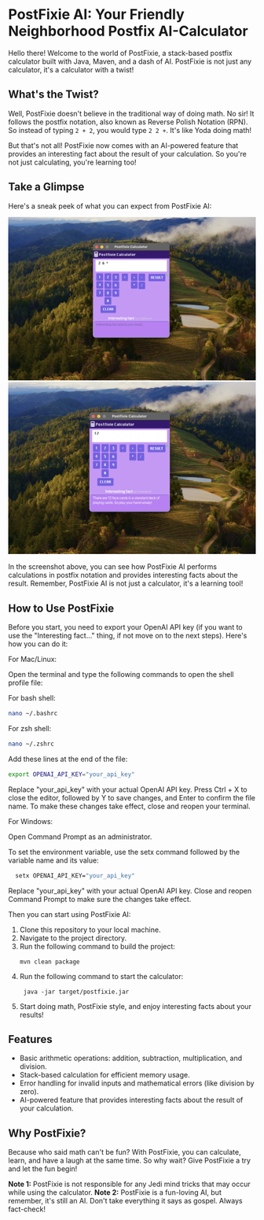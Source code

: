 # PostFixie AI: Your Friendly Neighborhood Postfix AI-Calculator

Hello there! Welcome to the world of PostFixie, a stack-based postfix calculator built with Java, Maven, and a dash of AI. PostFixie is not just any calculator, it's a calculator with a twist!

## What's the Twist?

Well, PostFixie doesn't believe in the traditional way of doing math. No sir! It follows the postfix notation, also known as Reverse Polish Notation (RPN). So instead of typing `2 + 2`, you would type `2 2 +`. It's like Yoda doing math!

But that's not all! PostFixie now comes with an AI-powered feature that provides an interesting fact about the result of your calculation. So you're not just calculating, you're learning too!

## Take a Glimpse

Here's a sneak peek of what you can expect from PostFixie AI:

![PostFixie AI in action](visuals/beforeCalculationPostfixie.png)
![PostFixie AI after action](visuals/afterCaclulationPostfixie.png)

In the screenshot above, you can see how PostFixie AI performs calculations in postfix notation and provides interesting facts about the result. Remember, PostFixie AI is not just a calculator, it's a learning tool!

## How to Use PostFixie

Before you start, you need to export your OpenAI API key (if you want to use the "Interesting fact..." thing, if not move on to the next steps). Here's how you can do it:

For Mac/Linux:

Open the terminal and type the following commands to open the shell profile file:

For bash shell:
```bash
nano ~/.bashrc
```

For zsh shell:
```bash
nano ~/.zshrc
```

Add these lines at the end of the file:
```bash
export OPENAI_API_KEY="your_api_key"
```

Replace "your_api_key" with your actual OpenAI API key. Press Ctrl + X to close the editor, followed by Y to save changes, and Enter to confirm the file name. To make these changes take effect, close and reopen your terminal.

For Windows:

Open Command Prompt as an administrator.

To set the environment variable, use the setx command followed by the variable name and its value:

```bash
  setx OPENAI_API_KEY="your_api_key"
```

Replace "your_api_key" with your actual OpenAI API key.
Close and reopen Command Prompt to make sure the changes take effect.

Then you can start using PostFixie AI:

1. Clone this repository to your local machine.
2. Navigate to the project directory.
3. Run the following command to build the project:
   ```
   mvn clean package
   ```
4. Run the following command to start the calculator:
   ```
    java -jar target/postfixie.jar
    ```
5. Start doing math, PostFixie style, and enjoy interesting facts about your results!

## Features

- Basic arithmetic operations: addition, subtraction, multiplication, and division.
- Stack-based calculation for efficient memory usage.
- Error handling for invalid inputs and mathematical errors (like division by zero).
- AI-powered feature that provides interesting facts about the result of your calculation.

## Why PostFixie?

Because who said math can't be fun? With PostFixie, you can calculate, learn, and have a laugh at the same time. So why wait? Give PostFixie a try and let the fun begin!

**Note 1:** PostFixie is not responsible for any Jedi mind tricks that may occur while using the calculator.
**Note 2:** PostFixie is a fun-loving AI, but remember, it's still an AI. Don't take everything it says as gospel. Always fact-check!
